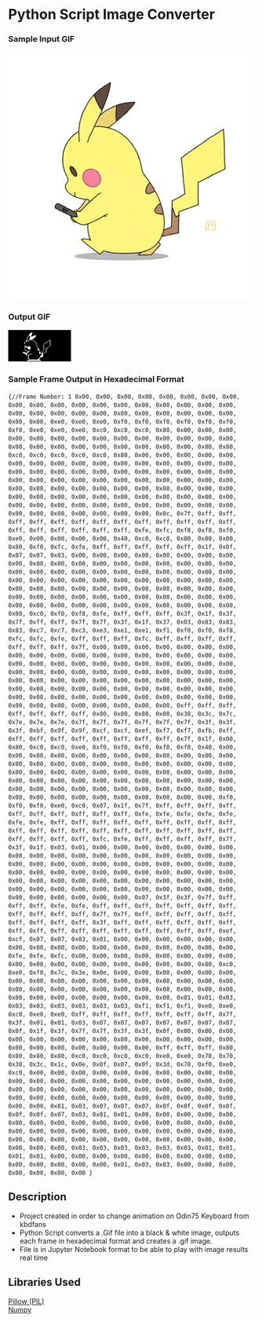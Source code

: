 # Python Script Image Converter
### Sample Input GIF
![Pikachu Walk](Sample/pikawalk.gif)
### Output GIF
![Output for Arduino OLED](Sample/output.gif)
### Sample Frame Output in Hexadecimal Format
`{//Frame Number: 1
0x00, 0x00, 0x00, 0x00, 0x00, 0x00, 0x00, 0x00, 0x00, 0x00, 0x00, 0x00, 0x00, 0x00, 0x00, 0x00, 0x00, 0x00, 0x00, 0x00, 0x00, 0x00, 0x00, 0x00, 0x00, 0x00, 0x00, 0x00, 0x00, 0x00, 0x00, 0x00, 0xe0, 0xe0, 0xe0, 0xf0, 0xf0, 0xf0, 0xf0, 0xf0, 0xf0, 0xf0, 0xe0, 0xe0, 0xe0, 0xc0, 0xc0, 0xc0, 0x80, 0x00, 0x00, 0x00, 0x00, 0x00, 0x00, 0x00, 0x00, 0x00, 0x00, 0x00, 0x00, 0x00, 0x00, 0x00, 0x00, 0x00, 0x00, 0x00, 0x00, 0x00, 0x00, 0x00, 0x80, 0x80, 0xc0, 0xc0, 0xc0, 0xc0, 0xc0, 0x80, 0x00, 0x00, 0x00, 0x00, 0x00, 0x00, 0x00, 0x00, 0x00, 0x00, 0x00, 0x00, 0x00, 0x00, 0x00, 0x00, 0x00, 0x00, 0x00, 0x00, 0x00, 0x00, 0x00, 0x00, 0x00, 0x00, 0x00, 0x00, 0x00, 0x00, 0x00, 0x00, 0x00, 0x00, 0x00, 0x00, 0x00, 0x00, 0x00, 0x00, 0x00, 0x00, 0x00, 0x00, 0x00, 0x00, 0x00, 0x00,
0x00, 0x00, 0x00, 0x00, 0x00, 0x00, 0x00, 0x00, 0x00, 0x00, 0x00, 0x00, 0x00, 0x00, 0x00, 0x00, 0x00, 0x00, 0x00, 0x00, 0x00, 0x00, 0x00, 0x00, 0x00, 0x00, 0x00, 0x00, 0x00, 0x00, 0x0c, 0x7f, 0xff, 0xff, 0xff, 0xff, 0xff, 0xff, 0xff, 0xff, 0xff, 0xff, 0xff, 0xff, 0xff, 0xff, 0xff, 0xff, 0xff, 0xff, 0xff, 0xfe, 0xfc, 0xf8, 0xf8, 0xf0, 0xe0, 0x00, 0x00, 0x00, 0x00, 0x40, 0xc0, 0xc0, 0x80, 0x80, 0x00, 0x80, 0xf0, 0xfc, 0xfe, 0xff, 0xff, 0xff, 0xff, 0xff, 0x1f, 0x0f, 0x07, 0x07, 0x03, 0x00, 0x00, 0x00, 0x00, 0x00, 0x00, 0x00, 0x00, 0x00, 0x00, 0x00, 0x00, 0x00, 0x00, 0x00, 0x00, 0x00, 0x00, 0x00, 0x00, 0x00, 0x00, 0x00, 0x00, 0x00, 0x00, 0x00, 0x00, 0x00, 0x00, 0x00, 0x00, 0x00, 0x00, 0x00, 0x00, 0x00, 0x00, 0x00, 0x00, 0x00, 0x00, 0x00, 0x00, 0x00, 0x00, 0x00,
0x00, 0x00, 0x00, 0x00, 0x00, 0x00, 0x00, 0x00, 0x00, 0x00, 0x00, 0x00, 0x00, 0x00, 0x00, 0x00, 0x00, 0x00, 0x00, 0x00, 0x00, 0x00, 0x00, 0x00, 0x00, 0x00, 0x00, 0x00, 0xc0, 0xf0, 0xf8, 0xfe, 0xff, 0xff, 0xff, 0x3f, 0x1f, 0x3f, 0x7f, 0xff, 0xff, 0x7f, 0x7f, 0x3f, 0x1f, 0x37, 0x03, 0x83, 0x83, 0x83, 0xc7, 0xc7, 0xc3, 0xe3, 0xe1, 0xe1, 0xf1, 0xf0, 0xf0, 0xf8, 0xfc, 0xfc, 0xfe, 0xff, 0xff, 0xff, 0xfc, 0xff, 0xff, 0xff, 0xff, 0xff, 0xff, 0xff, 0x7f, 0x00, 0x00, 0x00, 0x00, 0x00, 0x00, 0x00, 0x00, 0x00, 0x00, 0x00, 0x00, 0x00, 0x00, 0x00, 0x00, 0x00, 0x00, 0x00, 0x00, 0x00, 0x00, 0x00, 0x00, 0x00, 0x00, 0x00, 0x00, 0x00, 0x00, 0x00, 0x00, 0x00, 0x00, 0x00, 0x00, 0x00, 0x00, 0x00, 0x00, 0x00, 0x00, 0x00, 0x00, 0x00, 0x00, 0x00, 0x00, 0x00, 0x00, 0x00, 0x00, 0x00,
0x00, 0x00, 0x00, 0x00, 0x00, 0x00, 0x00, 0x00, 0x00, 0x00, 0x00, 0x00, 0x00, 0x00, 0x00, 0x00, 0x00, 0x00, 0x00, 0x00, 0x00, 0x00, 0x00, 0x00, 0x00, 0x00, 0x00, 0x00, 0xff, 0xff, 0xff, 0xff, 0xff, 0xff, 0xff, 0x80, 0x80, 0x80, 0x00, 0x38, 0x3c, 0x7c, 0x7e, 0x7e, 0x7e, 0x7f, 0x7f, 0x7f, 0x7f, 0x7f, 0x7f, 0x3f, 0x3f, 0x3f, 0xbf, 0x9f, 0x9f, 0xcf, 0xcf, 0xef, 0xf7, 0xf7, 0xfb, 0xff, 0xff, 0xff, 0xff, 0xff, 0xff, 0xff, 0xff, 0xff, 0x7f, 0x1f, 0x00, 0x80, 0xc0, 0xc0, 0xe0, 0xf0, 0xf0, 0xf0, 0xf0, 0xf0, 0x40, 0x00, 0x00, 0x00, 0x00, 0x00, 0x00, 0x00, 0x00, 0x00, 0x00, 0x00, 0x00, 0x00, 0x00, 0x00, 0x00, 0x00, 0x00, 0x00, 0x00, 0x00, 0x00, 0x00, 0x00, 0x00, 0x00, 0x00, 0x00, 0x00, 0x00, 0x00, 0x00, 0x00, 0x00, 0x00, 0x00, 0x00, 0x00, 0x00, 0x00, 0x00, 0x00, 0x00,
0x00, 0x00, 0x00, 0x00, 0x00, 0x00, 0x00, 0x00, 0x00, 0x00, 0x00, 0x00, 0x00, 0x00, 0x00, 0x00, 0x00, 0x00, 0x00, 0x00, 0x00, 0x00, 0x00, 0xf0, 0xf0, 0xf0, 0xe0, 0xc0, 0x07, 0x1f, 0x7f, 0xff, 0xff, 0xff, 0xff, 0xff, 0xff, 0xff, 0xff, 0xff, 0xff, 0xfe, 0xfe, 0xfe, 0xfe, 0xfe, 0xfe, 0xfe, 0xff, 0xff, 0xff, 0xff, 0xff, 0xff, 0xff, 0xff, 0xff, 0xff, 0xff, 0xff, 0xff, 0xff, 0xff, 0xff, 0xff, 0xff, 0xff, 0xff, 0xff, 0xff, 0xff, 0xff, 0xfc, 0xfe, 0xff, 0xff, 0xff, 0xff, 0x7f, 0x3f, 0x1f, 0x03, 0x01, 0x00, 0x00, 0x00, 0x00, 0x00, 0x00, 0x00, 0x00, 0x00, 0x00, 0x00, 0x00, 0x00, 0x00, 0x00, 0x00, 0x00, 0x00, 0x00, 0x00, 0x00, 0x00, 0x00, 0x00, 0x00, 0x00, 0x00, 0x00, 0x00, 0x00, 0x00, 0x00, 0x00, 0x00, 0x00, 0x00, 0x00, 0x00, 0x00, 0x00, 0x00, 0x00, 0x00, 0x00, 0x00,
0x00, 0x00, 0x00, 0x00, 0x00, 0x00, 0x00, 0x00, 0x00, 0x00, 0x00, 0x00, 0x00, 0x00, 0x00, 0x00, 0x00, 0x00, 0x00, 0x00, 0x00, 0x00, 0x00, 0x07, 0x3f, 0x3f, 0x7f, 0xff, 0xff, 0xff, 0xfe, 0xfe, 0xff, 0xff, 0xff, 0xff, 0xff, 0xff, 0xff, 0xff, 0xff, 0xff, 0xff, 0x7f, 0x7f, 0xff, 0xff, 0xff, 0xff, 0xff, 0xff, 0xff, 0xff, 0xff, 0x3f, 0xff, 0xff, 0xff, 0xff, 0xff, 0xff, 0xff, 0xff, 0xff, 0xff, 0xff, 0xff, 0xff, 0xff, 0xff, 0xff, 0xef, 0xcf, 0x07, 0x07, 0x03, 0x01, 0x00, 0x00, 0x00, 0x00, 0x00, 0x00, 0x00, 0x00, 0x00, 0x00, 0x00, 0x00, 0x00, 0x00, 0x00, 0x00, 0x00, 0xfe, 0xfe, 0xfc, 0x00, 0x00, 0x00, 0x00, 0x00, 0x00, 0x00, 0x00, 0x00, 0x00, 0x00, 0x00, 0x00, 0x00, 0x00, 0x00, 0x00, 0x80, 0xc0, 0xe0, 0xf0, 0x7c, 0x3e, 0x0e, 0x00, 0x00, 0x00, 0x00, 0x00, 0x00, 0x00,
0x00, 0x00, 0x00, 0x00, 0x00, 0x00, 0x00, 0x00, 0x00, 0x00, 0x00, 0x00, 0x00, 0x00, 0x00, 0x00, 0x00, 0x00, 0x00, 0x00, 0x00, 0x00, 0x00, 0x00, 0x00, 0x00, 0x00, 0x00, 0x00, 0x01, 0x01, 0x03, 0x03, 0x03, 0x03, 0x03, 0x03, 0x03, 0xf1, 0xf1, 0xf1, 0xe0, 0xe0, 0xc0, 0xe0, 0xe0, 0xff, 0xff, 0xff, 0xff, 0xff, 0xff, 0xff, 0x7f, 0x3f, 0x01, 0x01, 0x03, 0x07, 0x07, 0x07, 0x07, 0x07, 0x07, 0x07, 0x0f, 0x1f, 0x3f, 0x7f, 0x7f, 0x3f, 0x3f, 0x0f, 0x00, 0x00, 0x00, 0x00, 0x00, 0x00, 0x00, 0x00, 0x00, 0x00, 0x00, 0x00, 0x00, 0x00, 0x00, 0x00, 0x00, 0x00, 0x00, 0x00, 0x00, 0xff, 0xff, 0xff, 0x80, 0x80, 0x80, 0x80, 0xc0, 0xc0, 0xc0, 0xc0, 0xe0, 0xe0, 0x70, 0x70, 0x38, 0x3c, 0x1c, 0x0e, 0x0f, 0x07, 0x0f, 0x3d, 0x78, 0xf0, 0xe0, 0xc0, 0x00, 0x00, 0x00, 0x00, 0x00, 0x00, 0x00,
0x00, 0x00, 0x00, 0x00, 0x00, 0x00, 0x00, 0x00, 0x00, 0x00, 0x00, 0x00, 0x00, 0x00, 0x00, 0x00, 0x00, 0x00, 0x00, 0x00, 0x00, 0x00, 0x00, 0x00, 0x00, 0x00, 0x00, 0x00, 0x00, 0x00, 0x00, 0x00, 0x00, 0x00, 0x00, 0x00, 0x00, 0x00, 0x01, 0x03, 0x07, 0x07, 0x07, 0x0f, 0x0f, 0x0f, 0x0f, 0x0f, 0x0f, 0x07, 0x03, 0x01, 0x01, 0x00, 0x00, 0x00, 0x00, 0x00, 0x00, 0x00, 0x00, 0x00, 0x00, 0x00, 0x00, 0x00, 0x00, 0x00, 0x00, 0x00, 0x00, 0x00, 0x00, 0x00, 0x00, 0x00, 0x00, 0x00, 0x00, 0x00, 0x00, 0x00, 0x00, 0x00, 0x00, 0x00, 0x00, 0x00, 0x00, 0x00, 0x00, 0x00, 0x00, 0x00, 0x03, 0x03, 0x03, 0x03, 0x03, 0x03, 0x01, 0x01, 0x01, 0x01, 0x00, 0x00, 0x00, 0x00, 0x00, 0x00, 0x00, 0x00, 0x00, 0x00, 0x00, 0x00, 0x00, 0x00, 0x01, 0x03, 0x03, 0x00, 0x00, 0x00, 0x00, 0x00, 0x00, 0x00
}`  

## Description
- Project created in order to change animation on Odin75 Keyboard from kbdfans
- Python Script converts a .Gif file into a black & white image, outputs each frame in hexadecimal format and creates a .gif image.
- File is in Jupyter Notebook format to be able to play with image results real time

## Libraries Used
[Pillow (PIL)](https://pillow.readthedocs.io/en/stable/)  
[Numpy](https://numpy.org/doc/)